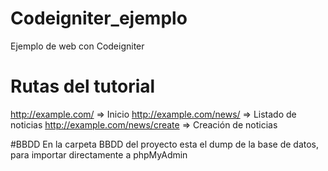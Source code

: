 # Codeigniter_ejemplo
Ejemplo de web con Codeigniter

# Rutas del tutorial
http://example.com/ => Inicio
http://example.com/news/ => Listado de noticias
http://example.com/news/create => Creación de noticias

#BBDD 
En la carpeta BBDD del proyecto esta el dump de la base de datos, para importar directamente a phpMyAdmin

